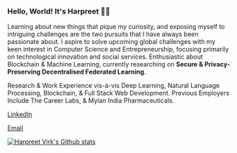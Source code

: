 ### Hello, World! It's Harpreet 👋🏼

Learning about new things that pique my curiosity, and exposing myself to intriguing challenges are the two pursuits that I have always been passionate about. I aspire to solve upcoming global challenges with my keen interest in Computer Science and Entrepreneurship, focusing primarily on technological innovation and social services. Enthusiastic about Blockchain & Machine Learning, currently researching on **Secure & Privacy-Preserving Decentralised Federated Learning**. 

Research & Work Experience vis-à-vis Deep Learning, Natural Language Processing, Blockchain, & Full Stack Web Development. Previous Employers Include The Career Labs, & Mylan India Pharmaceuticals.

[LinkedIn](https://www.linkedin.com/in/harpreetsinghvirk/)

[Email](mailto:harpreet.virk_asp21@ashoka.edu.in)

[![Harpreet Virk's Github stats](https://github-readme-stats.vercel.app/api?username=harpreetvirkk)](https://github.com/anuraghazra/github-readme-stats)

